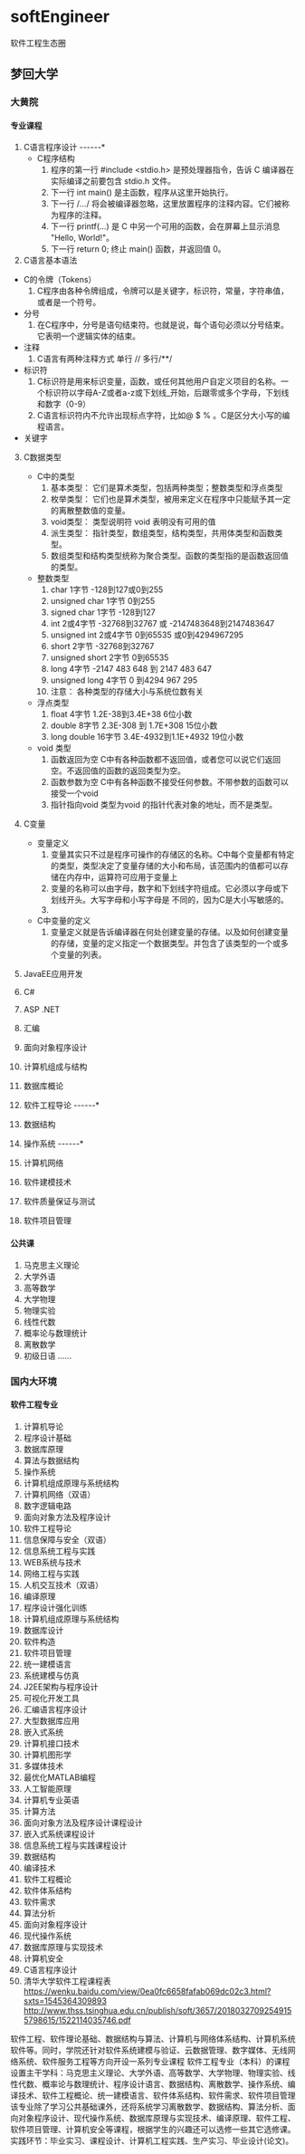 # softEngineer
软件工程生态圈
## 梦回大学
### 大黄院
#### 专业课程
1. C语言程序设计                ------*
    * C程序结构
        1. 程序的第一行 #include <stdio.h> 是预处理器指令，告诉 C 编译器在实际编译之前要包含 stdio.h 文件。
        2. 下一行 int main() 是主函数，程序从这里开始执行。
        3. 下一行 /*...*/ 将会被编译器忽略，这里放置程序的注释内容。它们被称为程序的注释。
        4. 下一行 printf(...) 是 C 中另一个可用的函数，会在屏幕上显示消息 "Hello, World!"。
        5. 下一行 return 0; 终止 main() 函数，并返回值 0。
2.  C语言基本语法
   * C的令牌（Tokens）
      1. C程序由各种令牌组成，令牌可以是关键字，标识符，常量，字符串值，或者是一个符号。
   * 分号
      1. 在C程序中，分号是语句结束符。也就是说，每个语句必须以分号结束。它表明一个逻辑实体的结束。
   *  注释
      1. C语言有两种注释方式 单行 // 多行/**/
   * 标识符
      1. C标识符是用来标识变量，函数，或任何其他用户自定义项目的名称。一个标识符以字母A-Z或者a-z或下划线_开始，后跟零或多个字母，下划线和数字（0-9）
      2. C语言标识符内不允许出现标点字符，比如@ $  % 。C是区分大小写的编程语言。
   *  关键字
3. C数据类型
   * C中的类型
      1. 基本类型： 它们是算术类型，包括两种类型；整数类型和浮点类型
      2. 枚举类型： 它们也是算术类型，被用来定义在程序中只能赋予其一定的离散整数值的变量。
      3. void类型： 类型说明符 void 表明没有可用的值
      4. 派生类型： 指针类型，数组类型，结构类型，共用体类型和函数类型。
      5. 数组类型和结构类型统称为聚合类型。函数的类型指的是函数返回值的类型。
   * 整数类型
      1. char                1字节          -128到127或0到255
      2. unsigned char       1字节          0到255
      3. signed char         1字节          -128到127
      4. int                 2或4字节       -32768到32767 或 -2147483648到2147483647
      5. unsigned int        2或4字节       0到65535 或0到4294967295
      6. short               2字节          -32768到32767
      7. unsigned short      2字节          0到65535
      8. long                4字节          -2147 483 648 到 2147 483 647
      9. unsigned long       4字节          0 到4294 967 295
      10.  注意： 各种类型的存储大小与系统位数有关
   *  浮点类型
      1. float            4字节            1.2E-38到3.4E+38                  6位小数
      2. double           8字节            2.3E-308 到 1.7E+308              15位小数
      3. long double      16字节           3.4E-4932到1.1E+4932              19位小数
   *  void 类型
      1. 函数返回为空  C中有各种函数都不返回值，或者您可以说它们返回空。不返回值的函数的返回类型为空。
      2. 函数参数为空  C中有各种函数不接受任何参数。不带参数的函数可以接受一个void
      3. 指针指向void  类型为void 的指针代表对象的地址，而不是类型。
4. C变量
   *  变量定义
      1. 变量其实只不过是程序可操作的存储区的名称。C中每个变量都有特定的类型，类型决定了变量存储的大小和布局，该范围内的值都可以存储在内存中，运算符可应用于变量上
      2. 变量的名称可以由字母，数字和下划线字符组成。它必须以字母或下划线开头。大写字母和小写字母是 不同的，因为C是大小写敏感的。
      3. 
   * C中变量的定义
      1. 变量定义就是告诉编译器在何处创建变量的存储。以及如何创建变量的存储，变量的定义指定一个数据类型。并包含了该类型的一个或多个变量的列表。
      
    
2. JavaEE应用开发
3. C#
4. ASP .NET
5. 汇编
6. 面向对象程序设计
7. 计算机组成与结构
8. 数据库概论
9. 软件工程导论                 ------*
10. 数据结构
11. 操作系统                    ------*
12. 计算机网络
13. 软件建模技术
14. 软件质量保证与测试
15. 软件项目管理
#### 公共课
1. 马克思主义理论
2. 大学外语
3. 高等数学
4. 大学物理
5. 物理实验
5. 线性代数
6. 概率论与数理统计
7. 离散数学
8. 初级日语
......
### 国内大环境
#### 软件工程专业
1. 计算机导论
2. 程序设计基础
3. 数据库原理
4. 算法与数据结构
5. 操作系统
6. 计算机组成原理与系统结构
7. 计算机网络（双语）
8. 数字逻辑电路
9. 面向对象方法及程序设计
10. 软件工程导论
11. 信息保障与安全（双语）
12. 信息系统工程与实践
13. WEB系统与技术
14. 网络工程与实践
15. 人机交互技术（双语）
16. 编译原理
17. 程序设计强化训练
18. 计算机组成原理与系统结构
19. 数据库设计
20. 软件构造
21. 软件项目管理
22. 统一建模语言
23. 系统建模与仿真
24. J2EE架构与程序设计
25. 可视化开发工具
26. 汇编语言程序设计
27. 大型数据库应用
28. 嵌入式系统
29. 计算机接口技术
30. 计算机图形学
31. 多媒体技术
32. 最优化MATLAB编程
33. 人工智能原理
34. 计算机专业英语
35. 计算方法
36. 面向对象方法及程序设计课程设计
37. 嵌入式系统课程设计
38. 信息系统工程与实践课程设计
39. 数据结构
40. 编译技术
41. 软件工程概论
42. 软件体系结构
43. 软件需求
44. 算法分析
45. 面向对象程序设计
46. 现代操作系统
47. 数据库原理与实现技术
48. 计算机安全
49. C语言程序设计
50. 清华大学软件工程课程表 https://wenku.baidu.com/view/0ea0fc6658fafab069dc02c3.html?sxts=1545364309893
    http://www.thss.tsinghua.edu.cn/publish/soft/3657/20180327092549155798615/1522114035746.pdf
 
软件工程、软件理论基础、数据结构与算法、计算机与网络体系结构、计算机系统软件等。同时，学院还针对软件系统建模与验证、云数据管理、数字媒体、无线网络系统、软件服务工程等方向开设一系列专业课程
软件工程专业（本科）的课程设置主干学科：马克思主义理论、大学外语、高等数学、大学物理、物理实验、线性代数、概率论与数理统计、程序设计语言、数据结构、离散数学、操作系统、编译技术、软件工程概论、统一建模语言、软件体系结构、软件需求、软件项目管理该专业除了学习公共基础课外，还将系统学习离散数学、数据结构、算法分析、面向对象程序设计、现代操作系统、数据库原理与实现技术、编译原理、软件工程、软件项目管理、计算机安全等课程，根据学生的兴趣还可以选修一些其它选修课。实践环节：毕业实习、课程设计、计算机工程实践、生产实习、毕业设计(论文)。 
